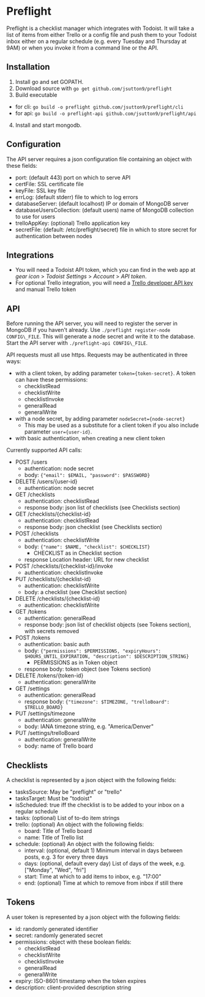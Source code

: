 # Preflight
Preflight is a checklist manager which integrates with Todoist. It will take a list of items from either Trello or a config file and push them to your Todoist inbox either on a regular schedule (e.g. every Tuesday and Thursday at 9AM) or when you invoke it from a command line or the API.

## Installation
1. Install go and set GOPATH.
2. Download source with `go get github.com/jsutton9/preflight`
3. Build executable
  - for cli: `go build -o preflight github.com/jsutton9/preflight/cli`
  - for api: `go build -o preflight-api github.com/jsutton9/preflight/api`
4. Install and start mongodb.

## Configuration
The API server requires a json configuration file containing an object with these fields:
- port: (default 443) port on which to serve API
- certFile: SSL certificate file
- keyFile: SSL key file
- errLog: (default stderr) file to which to log errors
- databaseServer: (default localhost) IP or domain of MongoDB server
- databaseUsersCollection: (default users) name of MongoDB collection to use for users
- trelloAppKey: (optional) Trello application key
- secretFile: (default: /etc/preflight/secret) file in which to store secret for authentication between nodes

## Integrations
- You will need a Todoist API token, which you can find in the web app at *gear icon* > *Todoist Settings* > *Account* > *API token*.
- For optional Trello integration, you will need a [Trello developer API key](https://trello.com/app-key) and manual Trello token

## API
Before running the API server, you will need to register the server in MongoDB if you haven't already. Use `./preflight register-node CONFIG\_FILE`. This will generate a node secret and write it to the database.
Start the API server with `./preflight-api CONFIG\_FILE`.

API requests must all use https.
Requests may be authenticated in three ways:
- with a client token, by adding parameter `token={token-secret}`. A token can have these permissions:
  - checklistRead
  - checklistWrite
  - checklistInvoke
  - generalRead
  - generalWrite
- with a node secret, by adding parameter `nodeSecret={node-secret}`
  - This may be used as a substitute for a client token if you also include parameter `user={user-id}`.
- with basic authentication, when creating a new client token

Currently supported API calls:
- POST /users
  - authentication: node secret
  - body: `{"email": $EMAIL, "password": $PASSWORD}`
- DELETE /users/{user-id}
  - authentication: node secret
- GET /checklists
  - authentication: checklistRead
  - response body: json list of checklists (see Checklists section)
- GET /checklists/{checklist-id}
  - authentication: checklistRead
  - response body: json checklist (see Checklists section)
- POST /checklists
  - authentication: checklistWrite
  - body: `{"name": $NAME, "checklist": $CHECKLIST}`
    - CHECKLIST as in Checklist section
  - response Location header: URL for new checklist
- POST /checklists/{checklist-id}/invoke
  - authentication: checklistInvoke
- PUT /checklists/{checklist-id}
  - authentication: checklistWrite
  - body: a checklist (see Checklist section)
- DELETE /checklists/{checklist-id}
  - authentication: checklistWrite
- GET /tokens
  - authentication: generalRead
  - response body: json list of checklist objects (see Tokens section), with secrets removed
- POST /tokens
  - authentication: basic auth
  - body: `{"permissions": $PERMISSIONS, "expiryHours": $HOURS_UNTIL_EXPIRATION, "description": $DESCRIPTION_STRING}`
    - PERMISSIONS as in Token object
  - response body: token object (see Tokens section)
- DELETE /tokens/{token-id}
  - authentication: generalWrite
- GET /settings
  - authentication: generalRead
  - response body: `{"timezone": $TIMEZONE, "trelloBoard": $TRELLO_BOARD}`
- PUT /settings/timezone
  - authentication: generalWrite
  - body: IANA timezone string, e.g. "America/Denver"
- PUT /settings/trelloBoard
  - authentication: generalWrite
  - body: name of Trello board

## Checklists
A checklist is represented by a json object with the following fields:
- tasksSource: May be "preflight" or "trello"
- tasksTarget: Must be "todoist"
- isScheduled: true iff the checklist is to be added to your inbox on a regular schedule
- tasks: (optional) List of to-do item strings
- trello: (optional) An object with the following fields:
  - board: Title of Trello board
  - name: Title of Trello list
- schedule: (optional) An object with the following fields:
  - interval: (optional, default 1) Minimum interval in days between posts, e.g. 3 for every three days
  - days: (optional, default every day) List of days of the week, e.g. ["Monday", "Wed", "fri"]
  - start: Time at which to add items to inbox, e.g. "17:00"
  - end: (optional) Time at which to remove from inbox if still there

## Tokens
A user token is represented by a json object with the following fields:
  - id: randomly generated identifier
  - secret: randomly generated secret
  - permissions: object with these boolean fields:
    - checklistRead
    - checklistWrite
    - checklistInvoke
    - generalRead
    - generalWrite
  - expiry: ISO-8601 timestamp when the token expires
  - description: client-provided description string
